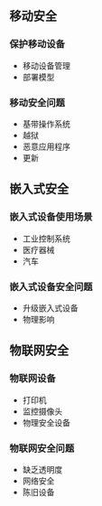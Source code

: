 
## 移动安全

### 保护移动设备

- 移动设备管理
- 部署模型

### 移动安全问题

- 基带操作系统
- 越狱
- 恶意应用程序
- 更新

## 嵌入式安全

### 嵌入式设备使用场景

- 工业控制系统
- 医疗器械
- 汽车

### 嵌入式设备安全问题

- 升级嵌入式设备
- 物理影响

## 物联网安全

### 物联网设备

- 打印机
- 监控摄像头
- 物理安全设备

### 物联网安全问题

- 缺乏透明度
- 网络安全
- 陈旧设备
